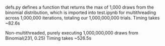 defs.py defines a function that returns the max of 1,000 draws from the binomial distribution, which is imported into test.ipynb for multithreading 
across 1,000,000 iterations, totaling our 1,000,000,000 trials.
Timing takes ~82.6s

Non-multithreaded, purely executing 1,000,000,000 draws from Binomial(231, 0.25)
Timing takes ~526.5s
